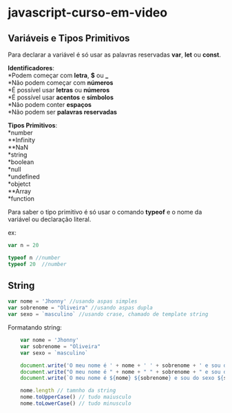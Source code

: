 # javascript-curso-em-video

## Variáveis e Tipos Primitivos

Para declarar a variável é só usar as palavras reservadas **var**, **let** ou **const**.

**Identificadores**:  
*Podem começar com **letra**, **$** ou **_**  
*Não podem começar com **números**  
*É possível usar **letras** ou **números**  
*É possível usar **acentos** e **símbolos**  
*Não podem conter **espaços**  
*Não podem ser **palavras reservadas**  

**Tipos Primitivos**:  
*number  
**Infinity  
**NaN  
*string  
*boolean  
*null  
*undefined  
*objetct  
**Array  
*function  

Para saber o tipo primitivo é só usar o comando **typeof** e o nome da variável ou declaração literal.

ex:  
```js
var n = 20  

typeof n //number  
typeof 20  //number  
```

## String

```js
var nome = 'Jhonny' //usando aspas simples
var sobrenome = "Oliveira" //usando aspas dupla
var sexo = `masculino` //usando crase, chamado de template string
```

Formatando string:
```js
    var nome = 'Jhonny'
    var sobrenome = "Oliveira"
    var sexo = `masculino`

    document.write('O meu nome é ' + nome + ' ' + sobrenome + ' e sou do sexo ' + sexo) // concatenação
    document.write("O meu nome é " + nome + " " + sobrenome + " e sou do sexo " + sexo) // concatenação
    document.write(`O meu nome é ${nome} ${sobrenome} e sou do sexo ${sexo}`) // template string

    nome.length // tamnho da string
    nome.toUpperCase() // tudo maiusculo
    nome.toLowerCase() // tudo minusculo
```
